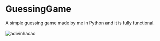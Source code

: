 # GuessingGame
A simple guessing game made by me in Python and it is fully functional.
<br>
<br>
![adivinhacao](https://github.com/DarkSaibot/-GuessingGame/assets/86971123/d788168f-531d-4bd9-9eb4-288bcb855805)

